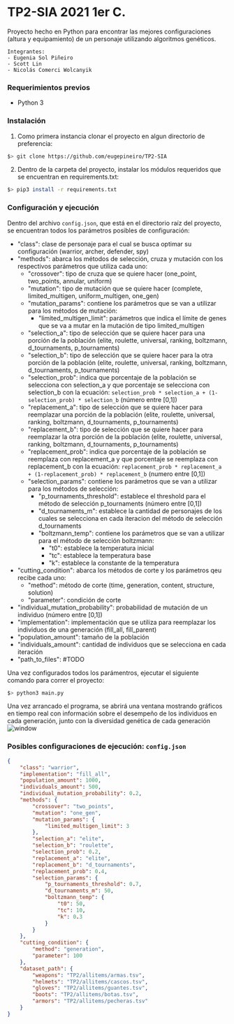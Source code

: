 # TP2-SIA 2021 1er C.
Proyecto hecho en Python para encontrar las mejores configuraciones (altura y equipamiento) de un personaje utilizando algoritmos genéticos.

```
Integrantes:
- Eugenia Sol Piñeiro
- Scott Lin
- Nicolás Comerci Wolcanyik
```
### Requerimientos previos
- Python 3

### Instalación
1. Como primera instancia clonar el proyecto en algun directorio de preferencia:
```bash
$> git clone https://github.com/eugepineiro/TP2-SIA
```
2. Dentro de la carpeta del proyecto, instalar los módulos requeridos que se encuentran en requirements.txt:
```bash
$> pip3 install -r requirements.txt
```
### Configuración y ejecución
Dentro del archivo `config.json`, que está en el directorio raíz del proyecto, se encuentran todos los parámetros posibles de configuración:
- "class": clase de personaje para el cual se busca optimar su configuración (warrior, archer, defender, spy)
- "methods": abarca los métodos de selección, cruza y mutación con los respectivos parámetros que utiliza cada uno:
    - "crossover": tipo de cruza que se quiere hacer (one_point, two_points, annular, uniform)
    - "mutation": tipo de mutación que se quiere hacer (complete, limited_multigen, uniform_multigen, one_gen)
    - "mutation_params": contiene los parámetros que se van a utilizar para los métodos de mutación:
        - "limited_multigen_limit": parámetros que indica el límite de genes que se va a mutar en la mutación de tipo limited_multigen
    - "selection_a": tipo de selección que se quiere hacer para una porción de la población (elite, roulette, universal, ranking, boltzmann, d_tournaments, p_tournaments)
    - "selection_b": tipo de selección que se quiere hacer para la otra porción de la población (elite, roulette, universal, ranking, boltzmann, d_tournaments, p_tournaments)
    - "selection_prob": indica que porcentaje de la población se selecciona con selection_a y que porcentaje se selecciona con selection_b con la ecuación: ```selection_prob * selection_a + (1-selection_prob) * selection_b``` (número entre [0,1])
    - "replacement_a": tipo de selección que se quiere hacer para reemplazar una porción de la población (elite, roulette, universal, ranking, boltzmann, d_tournaments, p_tournaments)
    - "replacement_b": tipo de selección que se quiere hacer para reemplazar la otra porción de la población (elite, roulette, universal, ranking, boltzmann, d_tournaments, p_tournaments)
    - "replacement_prob": indica que porcentaje de la población se reemplaza con replacement_a y que porcentaje se reemplaza con replacement_b con la ecuación: ```replacement_prob * replacement_a + (1-replacement_prob) * replacement_b``` (numero entre [0,1])
    - "selection_params": contiene los parámetros que se van a utilizar para los métodos de selección:
        - "p_tournaments_threshold": establece el threshold para el método de selección p_tournaments (número entre [0,1])
        - "d_tournaments_m": establece la cantidad de personajes de los cuales se selecciona en cada iteracion del método de selección d_tournaments
        - "boltzmann_temp": contiene los parámetros que se van a utilizar para el método de selección boltzmann:
            - "t0": establece la temperatura inicial 
            - "tc": establece la temperatura base
            - "k": establece la constante de la temperatura
- "cutting_condition": abarca los métodos de corte y los parámetros qeu recibe cada uno:
    - "method": método de corte (time, generation, content, structure, solution)
    - "parameter": condición de corte
- "individual_mutation_probability": probabilidad de mutación de un individuo (número entre [0,1])
- "implementation": implementación que se utiliza para reemplazar los individuos de una generación (fill_all, fill_parent)
- "population_amount": tamaño de la población
- "individuals_amount": cantidad de individuos que se selecciona en cada iteración
- "path_to_files": #TODO

Una vez configurados todos los parámentros, ejecutar el siguiente comando para correr el proyecto:
```bash
$> python3 main.py
```
Una vez arrancado el programa, se abrirá una ventana mostrando gráficos en tiempo real con información sobre el desempeño de los individuos en cada generación, junto con la diversidad genética de cada generación
![window](https://lh3.googleusercontent.com/NoA3Gk3pOge3QPoAJsVDJS7u-cTq2KM5XOzM19gruSc7z8x-AeAaicix109kxunX-KBsdlLUzwNb_cVOyk8vovjtJGZN7275vJKIMYHF-83SClkqRRgjnd_7wYOBtmexRgtj5Tnh=w2400)

### Posibles configuraciones de ejecución: `config.json`
```json
{
    "class": "warrior",
    "implementation": "fill_all",
    "population_amount": 1000,
    "individuals_amount": 500,
    "individual_mutation_probability": 0.2,
    "methods": {
        "crossover": "two_points",
        "mutation": "one_gen", 
        "mutation_params": {
            "limited_multigen_limit": 3
        },
        "selection_a": "elite",
        "selection_b": "roulette",
        "selection_prob": 0.2, 
        "replacement_a": "elite",
        "replacement_b": "d_tournaments",
        "replacement_prob": 0.4,
        "selection_params": {
            "p_tournaments_threshold": 0.7, 
            "d_tournaments_m": 50,
            "boltzmann_temp": {
                "t0": 50,
                "tc": 10, 
                "k": 0.3
            } 
        }
    },
    "cutting_condition": {
        "method": "generation",
        "parameter": 100
    }, 
    "dataset_path": {
        "weapons": "TP2/allitems/armas.tsv",
        "helmets": "TP2/allitems/cascos.tsv",
        "gloves": "TP2/allitems/guantes.tsv",
        "boots": "TP2/allitems/botas.tsv",
        "armors": "TP2/allitems/pecheras.tsv"
    } 
}
```
